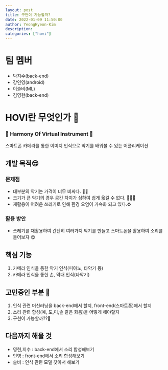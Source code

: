 ```yaml
---
layout: post
title: 구현이 가능할까?
date: 2022-01-09 11:50:00
author: YeongHyeon-Kim
description:
categories: ["hovi"]
---
```


# 팀 멤버

-   박지수(back-end)
-   강인영(android)
-   이슬비(ML)
-   김영현(back-end)

# HOVI란 무엇인가 🎻

### 🥁 Harmony Of Virtual Instrument 🎹

스마트폰 카메라를 통한 이미지 인식으로 악기를 배워볼 수 있는 어플리케이션

## 개발 목적😎

### 문제점

-   대부분의 악기는 가격이 너무 비싸다. 😵‍💫
-   크기가 큰 악기의 경우 공간 차지가 심하여 쉽게 옮길 수 없다. 🚛🚛🚛
-   재활용이 어려운 쓰레기로 인해 환경 오염이 가속화 되고 있다.♻️
    <br>

### 활용 방안

-   쓰레기를 재활용하여 간단히 여러가지 악기를 만들고 스마트폰을 활용하여 소리를 들어보자 😋
    <br>

## 핵심 기능

1. 카메라 인식을 통한 악기 인식(피아노, 타악기 등)
2. 카메라 인식을 통한 손, 막대 인식(타악기)

## 고민중인 부분 🤔

1. 인식 관련 머신러닝을 back-end에서 할지, front-end(스마트폰)에서 할지
2. 소리 관련 합성(예, 도,미,솔 같은 화음)을 어떻게 해야할지
3. 구현이 가능할까??🥶

## 다음까지 해올 것

-   영현,지수 : back-end에서 소리 합성해보기
-   인영 : front-end에서 소리 합성해보기
-   슬비 : 인식 관련 모델 찾아서 해보기
